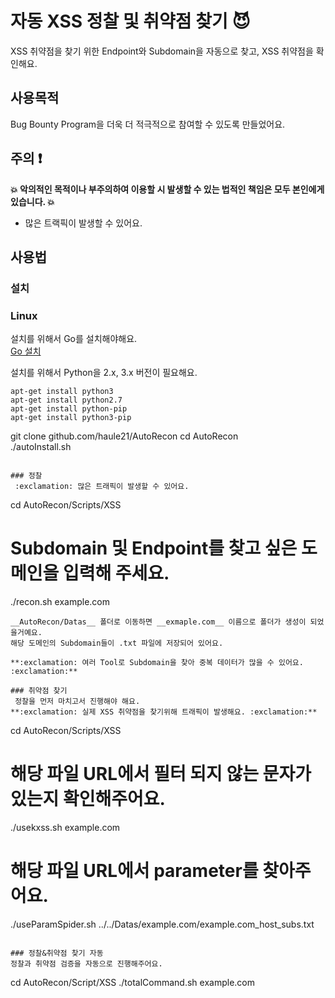 # 자동 XSS 정찰 및 취약점 찾기 :smiling_imp:
XSS 취약점을 찾기 위한 Endpoint와 Subdomain을 자동으로 찾고, XSS 취약점을 확인해요.

## 사용목적
Bug Bounty Program을 더욱 더 적극적으로 참여할 수 있도록 만들었어요.

## 주의 :exclamation:
**:boom: 악의적인 목적이나 부주의하여 이용할 시 발생할 수 있는 법적인 책임은 모두 본인에게 있습니다. :boom:**
- 많은 트랙픽이 발생할 수 있어요.

## 사용법
### 설치
### **Linux**  
설치를 위해서 Go를 설치해야해요.  
[Go 설치](https://go.dev/doc/install)  
  
  
설치를 위해서 Python을 2.x, 3.x 버전이 필요해요.
```
apt-get install python3
apt-get install python2.7
apt-get install python-pip
apt-get install python3-pip
```
git clone github.com/haule21/AutoRecon
cd AutoRecon  
./autoInstall.sh
```

### 정찰
 :exclamation: 많은 트래픽이 발생할 수 있어요.
```
cd AutoRecon/Scripts/XSS
# Subdomain 및 Endpoint를 찾고 싶은 도메인을 입력해 주세요.
./recon.sh example.com
```
__AutoRecon/Datas__ 폴더로 이동하면 __exmaple.com__ 이름으로 폴더가 생성이 되었을거예요.  
해당 도메인의 Subdomain들이 .txt 파일에 저장되어 있어요.
  
**:exclamation: 여러 Tool로 Subdomain을 찾아 중복 데이터가 많을 수 있어요. :exclamation:** 

### 취약점 찾기
 정찰을 먼저 마치고서 진행해야 해요.  
**:exclamation: 실제 XSS 취약점을 찾기위해 트래픽이 발생해요. :exclamation:**
```
cd AutoRecon/Scripts/XSS

# 해당 파일 URL에서 필터 되지 않는 문자가 있는지 확인해주어요.
./usekxss.sh example.com

# 해당 파일 URL에서 parameter를 찾아주어요.
./useParamSpider.sh ../../Datas/example.com/example.com_host_subs.txt
```

### 정찰&취약점 찾기 자동
정찰과 취약점 검증을 자동으로 진행해주어요.
```
cd AutoRecon/Script/XSS
./totalCommand.sh example.com
```



